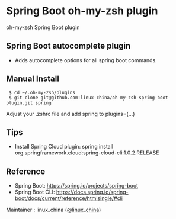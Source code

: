 # Spring Boot oh-my-zsh plugin

oh-my-zsh Spring Boot plugin

## Spring Boot autocomplete plugin

-   Adds autocomplete options for all spring boot commands.

## Manual Install

     $ cd ~/.oh-my-zsh/plugins
     $ git clone git@github.com:linux-china/oh-my-zsh-spring-boot-plugin.git spring

Adjust your .zshrc file and add spring to plugins=(...)

## Tips

-   Install Spring Cloud plugin: spring install
    org.springframework.cloud:spring-cloud-cli:1.0.2.RELEASE

## Reference

-   Spring Boot: https://spring.io/projects/spring-boot
-   Spring Boot CLI:
    https://docs.spring.io/spring-boot/docs/current/reference/htmlsingle/#cli

Maintainer : linux_china ([@linux_china](https://twitter.com/linux_china))
